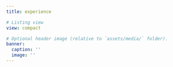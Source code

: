 ```yaml
---
title: experience

# Listing view
view: compact

# Optional header image (relative to `assets/media/` folder).
banner:
  caption: ''
  image: ''
---
```


